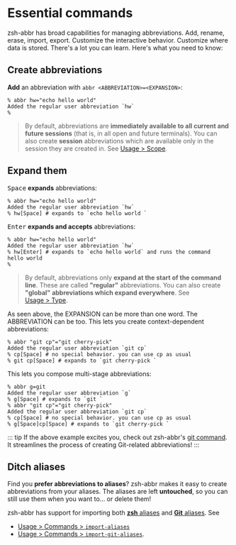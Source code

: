 # Essential commands

zsh-abbr has broad capabilities for managing abbreviations. Add, rename, erase, import, export. Customize the interactive behavior. Customize where data is stored. There's a lot you can learn. Here's what you need to know:

## Create abbreviations

**Add** an abbreviation with `abbr <ABBREVIATION>=<EXPANSION>`:

```shell{1-2}:no-line-numbers
% abbr hw="echo hello world"
Added the regular user abbreviation `hw`
%
```

> By default, abbreviations are **immediately available to all current and future sessions** (that is, in all open and future terminals). You can also create **session** abbreviations which are available only in the session they are created in. See [Usage&nbsp;>&nbsp;Scope](/usage/scope/).

## Expand them

<kbd>Space</kbd> **expands** abbreviations:

```shell{3}:no-line-numbers
% abbr hw="echo hello world"
Added the regular user abbreviation `hw`
% hw[Space] # expands to `echo hello world `
```

<kbd>Enter</kbd> **expands and accepts** abbreviations:

```shell{3}:no-line-numbers
% abbr hw="echo hello world"
Added the regular user abbreviation `hw`
% hw[Enter] # expands to `echo hello world` and runs the command
hello world
%
```

> By default, abbreviations only **expand at the start of the command line**. These are called **"regular"** abbreviations. You can also create **"global" abbreviations which expand everywhere**. See [Usage&nbsp;>&nbsp;Type](/usage/type/).

As seen above, the EXPANSION can be more than one word. The ABBREVIATION can be too. This lets you create context-dependent abbreviations:

```shell{3-4}:no-line-numbers
% abbr "git cp"="git cherry-pick"
Added the regular user abbreviation `git cp`
% cp[Space] # no special behavior. you can use cp as usual
% git cp[Space] # expands to `git cherry-pick `
```

This lets you compose multi-stage abbreviations:

```shell{1,4,6-7}:no-line-numbers
% abbr g=git
Added the regular user abbreviation `g`
% g[Space] # expands to `git `
% abbr "git cp"="git cherry-pick"
Added the regular user abbreviation `git cp`
% cp[Space] # no special behavior. you can use cp as usual
% g[Space]cp[Space] # expands to `git cherry-pick `
```

::: tip
If the above example excites you, check out zsh-abbr's [git command](/usage/commands#git). It streamlines the process of creating Git-related abbreviations!
:::

## Ditch aliases

Find you **prefer abbreviations to aliases**? zsh-abbr makes it easy to create abbreviations from your aliases. The aliases are left **untouched**, so you can still use them when you want to… or delete them!

zsh-abbr has support for importing both [**zsh** aliases](https://zsh.sourceforge.io/Intro/intro_8.html) and [**Git** aliases](https://git-scm.com/book/en/v2/Git-Basics-Git-Aliases). See

- [Usage&nbsp;>&nbsp;Commands&nbsp;>&nbsp;`import-aliases`](/usage.html#import-aliases)
- [Usage&nbsp;>&nbsp;Commands&nbsp;>&nbsp;`import-git-aliases`](/usage.html#import-git-aliases).
